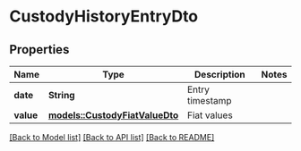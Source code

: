 # CustodyHistoryEntryDto

## Properties

Name | Type | Description | Notes
------------ | ------------- | ------------- | -------------
**date** | **String** | Entry timestamp | 
**value** | [**models::CustodyFiatValueDto**](CustodyFiatValueDto.md) | Fiat values | 

[[Back to Model list]](../README.md#documentation-for-models) [[Back to API list]](../README.md#documentation-for-api-endpoints) [[Back to README]](../README.md)



